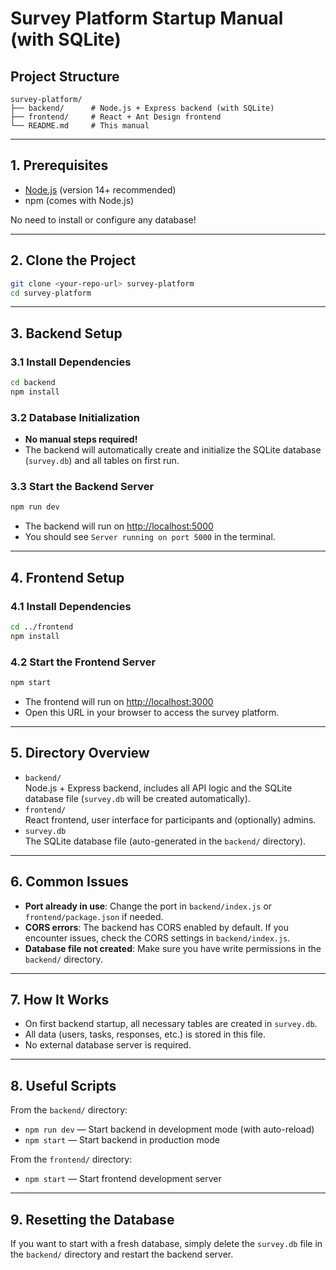 # Survey Platform Startup Manual (with SQLite)

## Project Structure

```
survey-platform/
├── backend/      # Node.js + Express backend (with SQLite)
├── frontend/     # React + Ant Design frontend
└── README.md     # This manual
```

---

## 1. Prerequisites

- [Node.js](https://nodejs.org/) (version 14+ recommended)
- npm (comes with Node.js)

No need to install or configure any database!

---

## 2. Clone the Project

```bash
git clone <your-repo-url> survey-platform
cd survey-platform
```

---

## 3. Backend Setup

### 3.1 Install Dependencies

```bash
cd backend
npm install
```

### 3.2 Database Initialization

- **No manual steps required!**
- The backend will automatically create and initialize the SQLite database (`survey.db`) and all tables on first run.

### 3.3 Start the Backend Server

```bash
npm run dev
```
- The backend will run on [http://localhost:5000](http://localhost:5000)
- You should see `Server running on port 5000` in the terminal.

---

## 4. Frontend Setup

### 4.1 Install Dependencies

```bash
cd ../frontend
npm install
```

### 4.2 Start the Frontend Server

```bash
npm start
```
- The frontend will run on [http://localhost:3000](http://localhost:3000)
- Open this URL in your browser to access the survey platform.

---

## 5. Directory Overview

- `backend/`  
  Node.js + Express backend, includes all API logic and the SQLite database file (`survey.db` will be created automatically).
- `frontend/`  
  React frontend, user interface for participants and (optionally) admins.
- `survey.db`  
  The SQLite database file (auto-generated in the `backend/` directory).

---

## 6. Common Issues

- **Port already in use**: Change the port in `backend/index.js` or `frontend/package.json` if needed.
- **CORS errors**: The backend has CORS enabled by default. If you encounter issues, check the CORS settings in `backend/index.js`.
- **Database file not created**: Make sure you have write permissions in the `backend/` directory.

---

## 7. How It Works

- On first backend startup, all necessary tables are created in `survey.db`.
- All data (users, tasks, responses, etc.) is stored in this file.
- No external database server is required.

---

## 8. Useful Scripts

From the `backend/` directory:
- `npm run dev` — Start backend in development mode (with auto-reload)
- `npm start` — Start backend in production mode

From the `frontend/` directory:
- `npm start` — Start frontend development server

---

## 9. Resetting the Database

If you want to start with a fresh database, simply delete the `survey.db` file in the `backend/` directory and restart the backend server.

